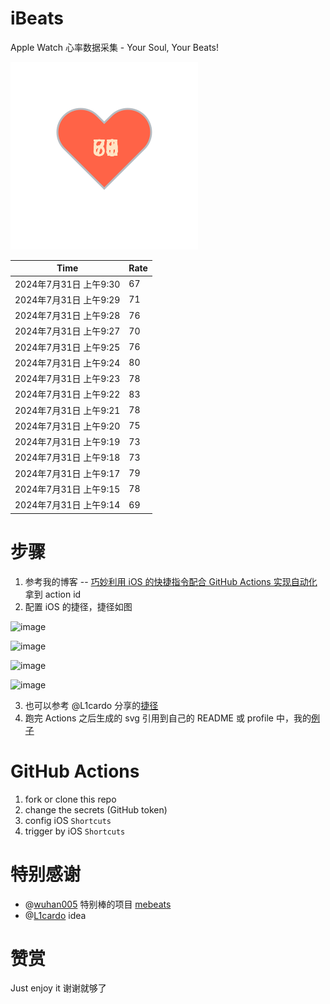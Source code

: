 # iBeats
Apple Watch 心率数据采集 - Your Soul, Your Beats!

![](./files/heart.svg)

<!--START_SECTION:my_heart_rate-->
| Time | Rate | 
 | ---- | ---- | 
| 2024年7月31日 上午9:30 | 67 |
| 2024年7月31日 上午9:29 | 71 |
| 2024年7月31日 上午9:28 | 76 |
| 2024年7月31日 上午9:27 | 70 |
| 2024年7月31日 上午9:25 | 76 |
| 2024年7月31日 上午9:24 | 80 |
| 2024年7月31日 上午9:23 | 78 |
| 2024年7月31日 上午9:22 | 83 |
| 2024年7月31日 上午9:21 | 78 |
| 2024年7月31日 上午9:20 | 75 |
| 2024年7月31日 上午9:19 | 73 |
| 2024年7月31日 上午9:18 | 73 |
| 2024年7月31日 上午9:17 | 79 |
| 2024年7月31日 上午9:15 | 78 |
| 2024年7月31日 上午9:14 | 69 |

<!--END_SECTION:my_heart_rate-->

# 步骤
1. 参考我的博客 -- [巧妙利用 iOS 的快捷指令配合 GitHub Actions 实现自动化](https://github.com/yihong0618/gitblog/issues/198) 拿到 action id
2. 配置 iOS 的捷径，捷径如图

![image](https://user-images.githubusercontent.com/15976103/122154218-0db0b480-ce97-11eb-93bb-5aec07c558dc.png)

![image](https://user-images.githubusercontent.com/15976103/122154236-186b4980-ce97-11eb-8e4b-70551a0391ae.png)

![image](https://user-images.githubusercontent.com/15976103/122154268-2d47dd00-ce97-11eb-902e-3acf292265a9.png)

![image](https://user-images.githubusercontent.com/15976103/122174055-fa144680-ceb4-11eb-9be2-3eb83cd516f7.png)

3. 也可以参考 @L1cardo 分享的[捷径](https://www.icloud.com/shortcuts/6ab6047b459c41ad822ad6b94b1c03d4)
4. 跑完 Actions 之后生成的 svg 引用到自己的 README 或 profile 中，我的[例子](https://github.com/yihong0618) 

# GitHub Actions

1. fork or clone this repo
2. change the secrets (GitHub token)
3. config iOS `Shortcuts` 
4. trigger by iOS `Shortcuts`

# 特别感谢
- @[wuhan005](https://github.com/wuhan005) 特别棒的项目 [mebeats](https://github.com/wuhan005/mebeats)
- @[L1cardo](https://github.com/L1cardo) idea

# 赞赏
Just enjoy it
谢谢就够了
